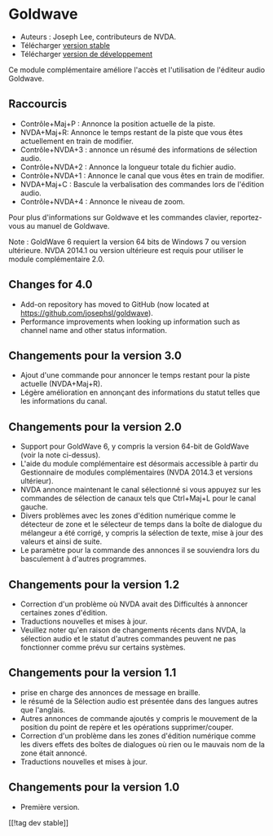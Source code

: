 # Goldwave #

* Auteurs : Joseph Lee, contributeurs de NVDA.
* Télécharger [version stable][1]
* Télécharger [version de développement][2]

Ce module complémentaire améliore l'accès et l'utilisation de l'éditeur
audio Goldwave.

## Raccourcis ##

* Contrôle+Maj+P : Annonce la position actuelle de la piste.
* NVDA+Maj+R: Annonce le temps restant de la piste que vous êtes
  actuellement en train de modifier.
* Contrôle+NVDA+3 : annonce un résumé des informations de sélection audio.
* Contrôle+NVDA+2 : Annonce la longueur totale du fichier audio.
* Contrôle+NVDA+1 : Annonce le canal que vous êtes en train de modifier.
* NVDA+Maj+C : Bascule la verbalisation des commandes lors de l'édition
  audio.
* Contrôle+NVDA+4 : Annonce le niveau de zoom.

Pour plus d'informations sur Goldwave et les commandes clavier,
reportez-vous au manuel de Goldwave.

Note : GoldWave 6 requiert la version 64 bits de Windows 7 ou version
ultérieure. NVDA 2014.1 ou version ultérieure est requis pour utiliser le
module complémentaire 2.0.

## Changes for 4.0

* Add-on repository has moved to GitHub (now located at
  https://github.com/josephsl/goldwave).
* Performance improvements when looking up information such as channel name
  and other status information.

## Changements pour la version 3.0

* Ajout d'une commande pour annoncer le temps restant pour la piste actuelle
  (NVDA+Maj+R).
* Légère amélioration en annonçant des informations du statut  telles que
  les informations du canal.

## Changements pour la version 2.0

* Support pour GoldWave 6, y compris la version 64-bit de GoldWave (voir la
  note ci-dessus).
* L'aide du module complémentaire est désormais accessible à partir du
  Gestionnaire de modules complémentaires (NVDA 2014.3 et versions
  ultérieur).
* NVDA annonce maintenant le canal sélectionné si vous appuyez sur les
  commandes de sélection de canaux tels que Ctrl+Maj+L pour le canal gauche.
* Divers problèmes avec les zones d'édition numérique comme le détecteur de
  zone et le sélecteur de temps dans la boîte de dialogue du mélangeur a été
  corrigé, y compris la sélection de texte, mise à jour des valeurs et ainsi
  de suite.
* Le paramètre pour la commande des annonces il se souviendra lors du
  basculement à d'autres programmes.

## Changements pour la version 1.2

* Correction d'un problème où NVDA avait des Difficultés à annoncer
  certaines zones d'édition.
* Traductions nouvelles et mises à jour.
* Veuillez noter qu'en raison de changements récents dans NVDA, la sélection
  audio et le statut d'autres commandes peuvent ne pas fonctionner comme
  prévu sur certains systèmes.

## Changements pour la version 1.1

* prise en charge des annonces de message en braille.
* le résumé de la Sélection audio est présentée dans des langues autres que
  l'anglais.
* Autres annonces de commande ajoutés y compris le mouvement de la position
  du point de repère et les opérations supprimer/couper.
* Correction d'un problème dans les zones d'édition numérique comme les
  divers effets  des boîtes de dialogues où rien ou le mauvais nom de la
  zone était annoncé.
* Traductions nouvelles et mises à jour.

## Changements pour la version 1.0

* Première version.

[[!tag dev stable]]

[1]: http://addons.nvda-project.org/files/get.php?file=gwv

[2]: http://addons.nvda-project.org/files/get.php?file=gwv-dev
